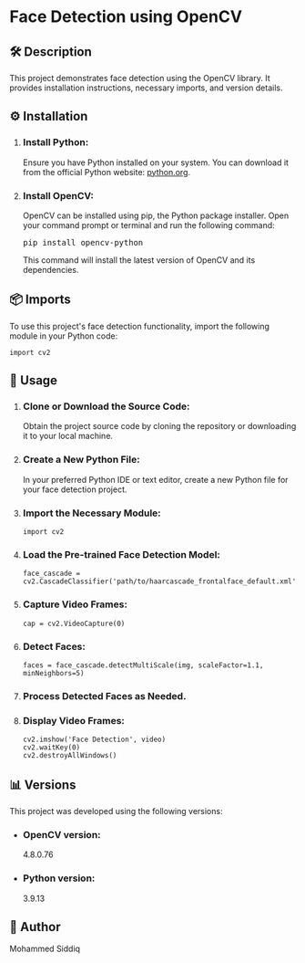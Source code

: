 <!--<!DOCTYPE html>
<html>

<head>
  <style>
    h1 {
      font-size: 32px;
    }

    h2 {
      font-size: 24px;
    }

    h3 {
      font-size: 20px;
    }
  </style>
</head>-->

<body>
  <h1>Face Detection using OpenCV</h1>

  <h2>🛠️ Description</h2>
  <p>This project demonstrates face detection using the OpenCV library. It provides installation instructions, necessary imports, and version details.</p>

  <h2>⚙️ Installation</h2>
  <ol>
    <li><h3>Install Python:</h3> Ensure you have Python installed on your system. You can download it from the official Python website: <a href="https://www.python.org">python.org</a>.</li>
    <li><h3>Install OpenCV:</h3> OpenCV can be installed using pip, the Python package installer. Open your command prompt or terminal and run the following command:
      <pre>pip install opencv-python</pre>
      This command will install the latest version of OpenCV and its dependencies.
    </li>
  </ol>

  <h2>📦 Imports</h2>
  <p>To use this project's face detection functionality, import the following module in your Python code:</p>
  <pre><code>import cv2</code></pre>

  <h2>🚀 Usage</h2>
  <ol>
    <li><h3>Clone or Download the Source Code:</h3> Obtain the project source code by cloning the repository or downloading it to your local machine.</li>
    <li><h3>Create a New Python File:</h3> In your preferred Python IDE or text editor, create a new Python file for your face detection project.</li>
    <li><h3>Import the Necessary Module:</h3>
      <pre><code>import cv2</code></pre>
    </li>
    <li><h3>Load the Pre-trained Face Detection Model:</h3>
      <pre><code>face_cascade = cv2.CascadeClassifier('path/to/haarcascade_frontalface_default.xml')</code></pre>
    </li>
    <li><h3>Capture Video Frames:</h3>
      <pre><code>cap = cv2.VideoCapture(0)</code></pre>
    </li>
    <li><h3>Detect Faces:</h3>
      <pre><code>faces = face_cascade.detectMultiScale(img, scaleFactor=1.1, minNeighbors=5)</code></pre>
    </li>
    <li><h3>Process Detected Faces as Needed.</h3></li>
    <li><h3>Display Video Frames:</h3>
      <pre><code>cv2.imshow('Face Detection', video)
cv2.waitKey(0)
cv2.destroyAllWindows()</code></pre>
    </li>
  </ol>

  <h2>📊 Versions</h2>
  <p>This project was developed using the following versions:</p>
  <ul>
    <li><h3>OpenCV version:</h3> 4.8.0.76</li>
    <li><h3>Python version:</h3> 3.9.13</li>
  </ul>

  <h2>🤖 Author</h2>
  <p>Mohammed Siddiq</p>
</body>

</html>
